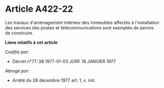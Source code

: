 # Article A422-22

Les travaux d'aménagement intérieur des immeubles affectés à l'installation des services des postes et télécommunications
sont exemptés de permis de construire.

**Liens relatifs à cet article**

_Codifié par_:

  - Décret n°77-38 1977-01-03 JORF 18 JANVIER 1977

_Abrogé par_:

  - Arrêté du 28 décembre 1977 art. 1, v. init.
